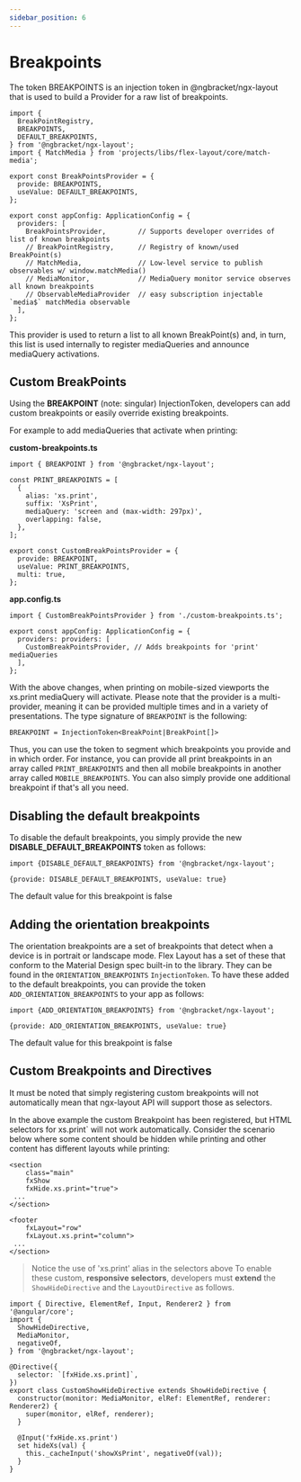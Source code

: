 ```yaml
---
sidebar_position: 6
---
```


# Breakpoints

The token BREAKPOINTS is an injection token in @ngbracket/ngx-layout that is used to build a Provider for a raw list of breakpoints.

```
import {
  BreakPointRegistry,
  BREAKPOINTS,
  DEFAULT_BREAKPOINTS,
} from '@ngbracket/ngx-layout';
import { MatchMedia } from 'projects/libs/flex-layout/core/match-media';

export const BreakPointsProvider = {
  provide: BREAKPOINTS,
  useValue: DEFAULT_BREAKPOINTS,
};

export const appConfig: ApplicationConfig = {
  providers: [
    BreakPointsProvider,        // Supports developer overrides of list of known breakpoints
    // BreakPointRegistry,      // Registry of known/used BreakPoint(s)
    // MatchMedia,              // Low-level service to publish observables w/ window.matchMedia()
    // MediaMonitor,            // MediaQuery monitor service observes all known breakpoints
    // ObservableMediaProvider  // easy subscription injectable `media$` matchMedia observable
  ],
};
```

This provider is used to return a list to all known BreakPoint(s) and, in turn, this list is used internally to register mediaQueries and announce mediaQuery activations.

## Custom BreakPoints
Using the **BREAKPOINT** (note: singular) InjectionToken, developers can add custom breakpoints or easily override existing breakpoints.

For example to add mediaQueries that activate when printing:

**custom-breakpoints.ts**
```
import { BREAKPOINT } from '@ngbracket/ngx-layout';

const PRINT_BREAKPOINTS = [
  {
    alias: 'xs.print',
    suffix: 'XsPrint',
    mediaQuery: 'screen and (max-width: 297px)',
    overlapping: false,
  },
];

export const CustomBreakPointsProvider = {
  provide: BREAKPOINT,
  useValue: PRINT_BREAKPOINTS,
  multi: true,
};
```

**app.config.ts**
```
import { CustomBreakPointsProvider } from './custom-breakpoints.ts';

export const appConfig: ApplicationConfig = {
  providers: providers: [
    CustomBreakPointsProvider, // Adds breakpoints for 'print' mediaQueries
  ],
};
```
With the above changes, when printing on mobile-sized viewports the xs.print mediaQuery will activate. Please note that the provider is a multi-provider, meaning it can be provided multiple times and in a variety of presentations. The type signature of `BREAKPOINT` is the following:

`BREAKPOINT = InjectionToken<BreakPoint|BreakPoint[]>`

Thus, you can use the token to segment which breakpoints you provide and in which order. For instance, you can provide all print breakpoints in an array called `PRINT_BREAKPOINTS` and then all mobile breakpoints in another array called `MOBILE_BREAKPOINTS`. You can also simply provide one additional breakpoint if that's all you need.

## Disabling the default breakpoints
To disable the default breakpoints, you simply provide the new **DISABLE_DEFAULT_BREAKPOINTS** token as follows:

```
import {DISABLE_DEFAULT_BREAKPOINTS} from '@ngbracket/ngx-layout';

{provide: DISABLE_DEFAULT_BREAKPOINTS, useValue: true}
```

The default value for this breakpoint is false

## Adding the orientation breakpoints
The orientation breakpoints are a set of breakpoints that detect when a device is in portrait or landscape mode. Flex Layout has a set of these that conform to the Material Design spec built-in to the library. They can be found in the `ORIENTATION_BREAKPOINTS` `InjectionToken`. To have these added to the default breakpoints, you can provide the token `ADD_ORIENTATION_BREAKPOINTS` to your app as follows:

```
import {ADD_ORIENTATION_BREAKPOINTS} from '@ngbracket/ngx-layout';

{provide: ADD_ORIENTATION_BREAKPOINTS, useValue: true}
```
The default value for this breakpoint is false

## Custom Breakpoints and Directives
It must be noted that simply registering custom breakpoints will not automatically mean that ngx-layout API will support those as selectors.

In the above example the custom Breakpoint has been registered, but HTML selectors for  xs.print` will not work automatically. Consider the scenario below where some content should be hidden while printing and other content has different layouts while printing:

```
<section
    class="main"
    fxShow
    fxHide.xs.print="true">
 ...
</section>

<footer
    fxLayout="row"
    fxLayout.xs.print="column">
 ...
</section>
```
> Notice the use of 'xs.print' alias in the selectors above
To enable these custom, **responsive selectors**, developers must **extend** the `ShowHideDirective` and the `LayoutDirective` as follows.
```
import { Directive, ElementRef, Input, Renderer2 } from '@angular/core';
import {
  ShowHideDirective,
  MediaMonitor,
  negativeOf,
} from '@ngbracket/ngx-layout';

@Directive({
  selector: `[fxHide.xs.print]`,
})
export class CustomShowHideDirective extends ShowHideDirective {
  constructor(monitor: MediaMonitor, elRef: ElementRef, renderer: Renderer2) {
    super(monitor, elRef, renderer);
  }

  @Input('fxHide.xs.print')
  set hideXs(val) {
    this._cacheInput('showXsPrint', negativeOf(val));
  }
}
```
